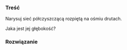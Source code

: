 ### Treść
Narysuj sieć półczyszczącą rozpiętą na ośmiu drutach. 

Jaka jest jej głębokość?

### Rozwiązanie
